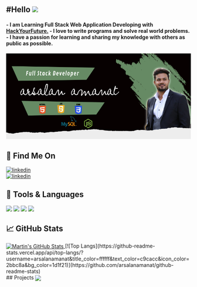 


<h2>#Hello <img src="https://raw.githubusercontent.com/MartinHeinz/MartinHeinz/master/wave.gif" width="30px"></h2>
<h4 style="position: 0px auto"> 
- I am Learning Full Stack Web Application Developing with <a href="https://github.com/orgs/HackYourFuture/dashboard">HackYourFuture.</a>
- I love to write programs and solve real world problems.
- I have a passion for learning and sharing my knowledge with others as public as possible. </h4>



![Header](https://github.com/arsalanamanat/arsalanamanat/blob/63a99f0fcb425ab946edd2d75ea9f226e624b317/readME_header.jpg)




  
  ## 📱 Find Me On
  
  [<img src='https://img.shields.io/badge/linkedin-%230077B5.svg?&style=for-the-badge&logo=linkedin&logoColor=white' alt='linkedin'>](https://www.linkedin.com/in/arsalanamanat/ )  
  [<img src='https://img.shields.io/badge/GitHub-100000?style=for-the-badge&logo=github&logoColor=white' alt='linkedin'>](https://www.github.com/arsalanamanat/)  
  

  
  
  ## 🧰 Tools & Languages
 <img src = "https://img.shields.io/badge/HTML5-E34F26?style=for-the-badge&logo=html5&logoColor=white">  <img src = "https://img.shields.io/badge/CSS3-1572B6?style=for-the-badge&logo=css3&logoColor=white">   <img src = "https://img.shields.io/badge/JavaScript-F7DF1E?style=for-the-badge&logo=javascript&logoColor=black">  <img src = "https://img.shields.io/badge/ReactJs-61DAFB?style=for-the-badge&logo=react&logoColor=white">
 
 
  ## &#x1f4c8; GitHub Stats
  
  
<a href="https://github.com/arsalanamanat/arsalanamanat">
  <img align="center" src="https://github-readme-stats.vercel.app/api?username=arsalanamanat&show_icons=true&line_height=27&count_private=true&title_color=ffffff&text_color=c9cacc&icon_color=2bbc8a&bg_color=1d1f21" alt="Martin's GitHub Stats" />
</a> [![Top Langs](https://github-readme-stats.vercel.app/api/top-langs/?username=arsalanamanat&title_color=ffffff&text_color=c9cacc&icon_color=2bbc8a&bg_color=1d1f21)](https://github.com/arsalanamanat/github-readme-stats)


</br>
## Projects
<a href="https://github.com/arsalanamanat/HackYourChatApp.git">
  <img align="center" src="https://github-readme-stats.vercel.app/api/pin/?username=arsalanamanat&repo=HackYourChatApp&title_color=ffffff&text_color=c9cacc&icon_color=2bbc8a&bg_color=1d1f21" />
</a>



<br>

